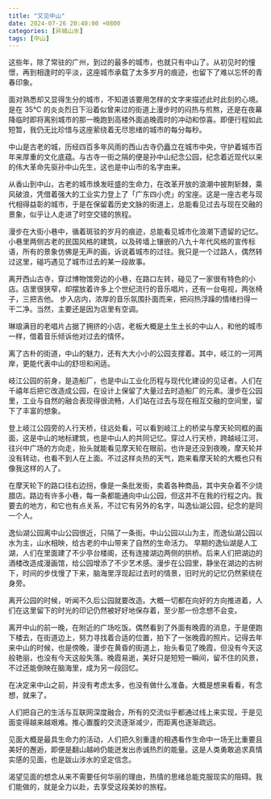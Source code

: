```yaml
---
title: "又见中山"
date: 2024-07-26 20:40:00 +0800
categories: [异城山水]
tags: [中山]
---
```


这些年，除了常驻的广州，到过的最多的城市，也就只有中山了。从初见时的憧憬，再到相逢时的平淡，这座城市承载了太多岁月的痕迹，也留下了难以忘怀的青春印象。


面对熟悉却又显得生分的城市，不知道该要用怎样的文字来描述此时此刻的心境。是在 35℃ 的炎炎烈日下沿着似曾来过的街道上漫步时的闷热与煎熬，还是在夜幕降临时即将离别城市的那一晚跑到高楼外面追晚霞时的冲动和惊喜。即便行程如此短暂，我仍无比珍惜与这座萦绕着无尽思绪的城市的每分每秒。


中山是古老的城，历经四百多年风雨的西山古寺仍矗立在城市中央，守护着城市百年来厚重的文化底蕴。与古寺一街之隔的便是孙中山纪念公园，纪念着近现代以来的伟大革命先驱孙中山先生，这也是中山市的名字由来。


从香山到中山，古老的城市焕发旺盛的生命力，在改革开放的浪潮中披荆斩棘，乘风破浪，凭借着强大的工业实力登上了「广东四小虎」的宝座。这是一座古老与现代相得益彰的城市，于是在保留着历史文脉的街道上，总能看见过去与现在交融的景象，似乎让人走进了时空交错的旅程。


漫步在大街小巷中，循着斑驳的岁月的痕迹，总能看见城市化浪潮下遗留的记忆。小巷里两侧古老的民国风格的建筑，以及砖墙上镶嵌的八九十年代风格的宣传标语，所有的景象仿佛是无声的画，诉说着城市的过往。我只是一个过路人，偶然转过这里，碰巧遇见了城市过去的某一段故事。


离开西山古寺，穿过博物馆旁边的小巷，在路口左转，碰见了一家很有特色的小店。店里很狭窄，却摆放着许多上个世纪流行的音乐唱片，还有一台电视，两张椅子，三把吉他。 步入店内，浓厚的音乐氛围扑面而来，把闷热浮躁的情绪扫得一干二净。当然，主要还是因为店里有空调。


琳琅满目的老唱片占据了拥挤的小店，老板大概是土生土长的中山人，和他的城市一样，借着音乐倾诉他对过去的情怀。


离了古朴的街道，中山的魅力，还有大大小小的公园支撑着。其中，岐江的一河两岸，更能代表中山的舒坦和闲适。


岐江公园的前身，是造船厂，也是中山工业化历程与现代化建设的见证者。人们在千禧年后把它改造成公园，在设计上保留了大量过去时造船厂的元素。漫步在公园里，工业与自然的融合表现得很流畅，人们站在过去与现在相互交融的空间里，留下了丰富的想象。


登上岐江公园旁的人行天桥，往远处看，可以看到岐江上的桥梁与摩天轮同框的画面，这是中山的地标建筑，也是中山人的共同记忆。穿过人行天桥，跨越岐江河，往兴中广场的方向走，抬头就能看见摩天轮在眼前。也许是还没到夜晚，摩天轮并没有转动，也看不到人在上面。不过这样炎热的天气，跑来看摩天轮的大概也只有像我这样的人了。


在摩天轮下的路口往右边拐，像是一条批发街，卖着各种商品，其中夹杂着不少烧腊店。路边有许多小巷，每一条都能通向中山公园，但这并不在我的行程之内。我要去的地方，和它也有点关系，不过它有另外的名字，叫逸仙湖公园，纪念的是同一个人。


逸仙湖公园离中山公园很近，只隔了一条街。中山公园以山为主，而逸仙湖公园以水为主，山水相映，给古老的中山带来了自然的生命活力。
早期的逸仙湖是人工湖，人们在里面建了不少亭台楼阁，还有连接湖边两侧的拱桥。后来人们把湖边的酒楼改造成漫画馆，给公园增添了不少艺术感。漫步在公园里，静坐在湖边的古树下，时间的步伐慢了下来，脑海里浮现起过去时的情景，旧时光的记忆仍然萦绕在身旁。


离开公园的时候，听闻不久后公园就要改造。大概一切都在向好的方向推进着，人们在这里留下的时光的印记仍然被好好地保存着，至少那一份念想不会变。


离开中山的前一晚，在附近的广场吃饭。偶然看到了外面有晚霞的消息，于是便跑下楼去，在街道边上，努力寻找着合适的位置，拍下了一张晚霞的照片。记得去年来中山的时候，也是傍晚，漫步在黄昏的街道上，抬头看见了晚霞，但没有今天这般艳丽，也没有今天这般失落。晚霞易逝，美好只是短短一瞬间，留不住的风景，不过还能倒映在脑海里，成为另一段回忆。


在决定来中山之前，并没有考虑太多，也没有做什么准备。大概是想来看看，有念想，就来了。


人们把自己的生活与互联网深度融合，所有的交流似乎都通过线上来实现，于是见面变得越来越艰难。推心置腹的交流逐渐减少，而距离也逐渐疏远。


见面大概是最具生命力的活动，人们把久别重逢的相遇看作生命中一场无比重要且美好的邂逅，即便是翻山越岭仍能迸发出赤诚热烈的能量。这是人类勇敢追求真情实感的见面，也是跋山涉水的坚定信念。


渴望见面的想念从来不需要任何华丽的理由，热情的思绪总能克服现实的阻碍。我们能做的，就是全力以赴，去享受这段美妙的旅程。
